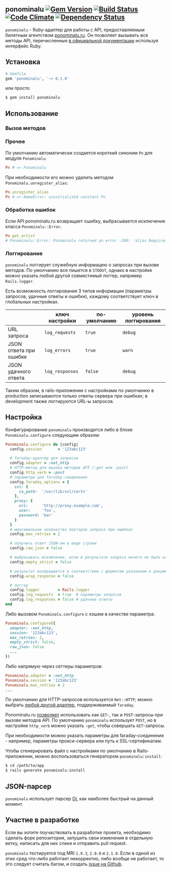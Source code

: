## ponominalu [![Gem Version](https://badge.fury.io/rb/ponominalu.svg)](http://badge.fury.io/rb/ponominalu) [![Build Status](https://travis-ci.org/crossaidi/ponominalu.svg?branch=master)](https://travis-ci.org/crossaidi/ponominalu) [![Code Climate](https://codeclimate.com/github/crossaidi/ponominalu.png)](https://codeclimate.com/github/crossaidi/ponominalu) [![Dependency Status](https://gemnasium.com/crossaidi/ponominalu.png)](https://gemnasium.com/crossaidi/ponominalu)

`ponominalu` - Ruby-адаптер для работы с API, предоставляемым билетным агентством [ponominalu.ru](http://ponominalu.ru). Он позволяет вызывать все  методы API, перечисленные [в официальной документации](http://api.cultserv.ru/public/docs/methods/) используя интерфейс Ruby.

## Установка

``` ruby
# Gemfile
gem 'ponominalu', '~> 0.1.0'
```

или просто

``` sh
$ gem install ponominalu
```

## Использование

### Вызов методов

### Прочее

По умолчанию автоматически создается короткий синоним `Pn` для модуля `Ponominalu`.

``` ruby
Pn # => Ponominalu
```

При необходимости его можно удалить методом `Ponominalu.unregister_alias`:

``` ruby
Pn.unregister_alias
Pn # => NameError: uninitialized constant Pn
```

### Обработка ошибок

Если API ponominalu.ru возвращает ошибку, выбрасывается исключение класса `Ponominalu::Error`.

``` ruby
Pn.get_artist
# Ponominalu::Error: Ponominalu returned an error -200: 'alias Required' after calling method 'get_artist' without parameters. App session is '123'.
```

### Логгирование

`ponominalu` логгирует служебную информацию о запросах при вызове методов. По умолчанию все пишется в `STDOUT`, однако в настройке можно указать любой другой совместимый логгер, например `Rails.logger`.

Есть возможность логгирования 3 типов информации (параметры запросов, удачные ответы и ошибки), каждому соответствует ключ в глобальных настройках.

|                        | ключ настройки  | по-умолчанию | уровень логгирования |
| ---------------------- | --------------- | ------------ | -------------------- |
| URL запроса            | `log_requests`  | `true`       | `debug`              |
| JSON ответа при ошибке | `log_errors`    | `true`       | `warn`               |
| JSON удачного ответа   | `log_responses` | `false`      | `debug`              |

Таким образом, в rails-приложении с настройками по умолчанию в production записываются только ответы сервера при ошибках; в development также логгируются URL-ы запросов.

## Настройка

Конфигурирование `ponominalu` производится либо в блоке `Ponominalu.configure` следующим образом:

``` ruby
Ponominalu.configure do |config|
  config.session       = '123abc123'

  # faraday-адаптер для запросов
  config.adapter = :net_http
  # HTTP-метод для вызова методов API (:get или :post)
  config.http_verb = :post
  # параметры для faraday-соединения
  config.faraday_options = {
    ssl: {
      ca_path:  '/usr/lib/ssl/certs'
    },
    proxy: {
      uri:      'http://proxy.example.com',
      user:     'foo',
      password: 'bar'
    }
  }
  # максимальное количество повторов запроса при ошибках
  config.max_retries = 2

  # получить ответ JSON-ом в виде строки
  config.raw_json = false

  # выбрасывать исключение, если в результате запроса ничего не было найдено
  config.empty_strict = false

  # результат возвращается в соответствии с форматом указанном в документации, вместе с ключами "code", "ts" а также параметрами запроса, которые могут пригодиться в дальнейшем, в ходе выполнения программы. По умолчанию возвращается непосредственно ответ (ключ "message").
  config.wrap_response = false

  # логгер
  config.logger        = Rails.logger
  config.log_requests  = true  # параметры запросов
  config.log_responses = false # удачные ответы
end
```

Либо вызовом `Ponominalu.configure` с хэшем в качестве параметра:

``` ruby
Ponominalu.configure({
  adapter: :net_http,
  session: '123abc123',
  max_retries: 2,
  empty_strict: false,
  raw_json: false
  ...
})
```

Либо напрямую через сеттеры параметров:

``` ruby
Ponominalu.adapter = :net_http
Ponominalu.session = '123abc123'
Ponominalu.max_retries = 2
...
```

По умолчанию для HTTP-запросов используется `Net::HTTP`; можно выбрать [любой другой адаптер](https://github.com/technoweenie/faraday/blob/master/lib/faraday/adapter.rb), поддерживаемый `faraday`.

Ponominalu.ru [позволяет](http://api.cultserv.ru/public/docs/) использовать как `GET`-, так и `POST`-запросы при вызове методов API. По умолчанию `ponominalu` использует `POST`, но в настройке `http_verb` можно указать `:get`, чтобы совершать `GET`-запросы.

При необходимости можно указать параметры для faraday-соединения - например, параметры прокси-сервера или путь к SSL-сертификатам.

Чтобы сгенерировать файл с настройками по умолчанию в Rails-приложении, можно воспользоваться генератором `ponominalu:install`:

``` sh
$ cd /path/to/app
$ rails generate ponominalu:install
```

## JSON-парсер

`ponominalu` использует парсер [Oj](https://github.com/ohler55/oj), как наиболее быстрый на данный момент.


## Участие в разработке

Если вы хотите поучаствовать в разработке проекта, необходимо сделать форк репозитория, запушить свои изменения в отдельную ветку, написать для них спеки и отправить pull request.

`ponominalu` тестируется под MRI `1.9.3`, `2.0.0` и `2.1.0`. Если в одной из этих сред что-либо работает некорректно, либо вообще не работает, то это следует считать багом, и создать [issue на Github](https://github.com/crossaidi/ponominalu/issues).
